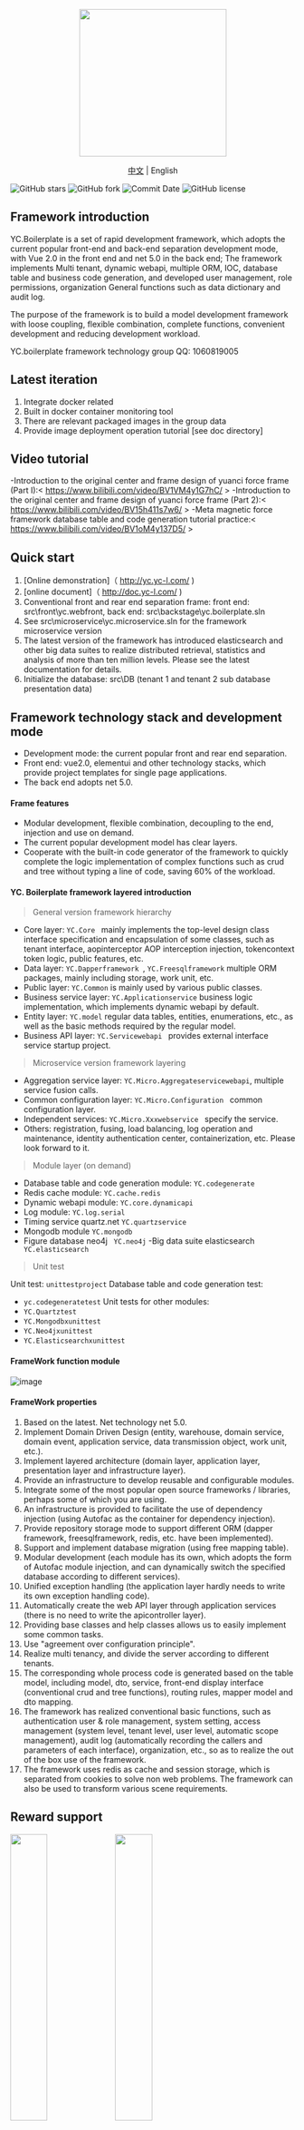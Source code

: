 
<p align="center">
    <img height="260" src="https://gitee.com/yc-power/yc.boilerplate/raw/master/assets/images/logo1.png">
</p>



<p align="center">
    <a href="README.zh.md">中文</a> |  
    <span>English</a>
</p>

    
![GitHub stars](https://img.shields.io/github/stars/yc-l/yc.boilerplate)
![GitHub fork](https://img.shields.io/github/forks/yc-l/yc.boilerplate?style=flat-square&label=Forks&logo=github)
![Commit Date](https://img.shields.io/github/last-commit/yc-l/yc.boilerplate/master.svg?logo=github&logoColor=green&label=commit)
![GitHub license](https://img.shields.io/github/license/yc-l/yc.boilerplate)



## Framework introduction

YC.Boilerplate is a set of rapid development framework, which adopts the current popular front-end and back-end separation development mode, with Vue 2.0 in the front end and net 5.0 in the back end; The framework implements Multi tenant, dynamic webapi, multiple ORM, IOC, database table and business code generation, and developed user management, role permissions, organization
General functions such as data dictionary and audit log.

The purpose of the framework is to build a model development framework with loose coupling, flexible combination, complete functions, convenient development and reducing development workload.

YC.boilerplate framework technology group QQ: 1060819005


## Latest iteration

1. Integrate docker related
2. Built in docker container monitoring tool
3. There are relevant packaged images in the group data
4. Provide image deployment operation tutorial [see doc directory]

## Video tutorial
-Introduction to the original center and frame design of yuanci force frame (Part I):< https://www.bilibili.com/video/BV1VM4y1G7hC/ >
-Introduction to the original center and frame design of yuanci force frame (Part 2):< https://www.bilibili.com/video/BV15h411s7w6/ >
-Meta magnetic force framework database table and code generation tutorial practice:< https://www.bilibili.com/video/BV1oM4y137D5/ >

## Quick start
1. [Online demonstration]（ http://yc.yc-l.com/ )
2. [online document]（ http://doc.yc-l.com/ )
3. Conventional front and rear end separation frame: front end: src\front\yc.webfront, back end: src\backstage\yc.boilerplate.sln
4. See src\microservice\yc.microservice.sln for the framework microservice version
5. The latest version of the framework has introduced elasticsearch and other big data suites to realize distributed retrieval, statistics and analysis of more than ten million levels. Please see the latest documentation for details.
6. Initialize the database: src\DB (tenant 1 and tenant 2 sub database presentation data)


## Framework technology stack and development mode
- Development mode: the current popular front and rear end separation.
- Front end: vue2.0, elementui and other technology stacks, which provide project templates for single page applications.
- The back end adopts net 5.0.
#### Frame features
- Modular development, flexible combination, decoupling to the end, injection and use on demand.
- The current popular development model has clear layers.
- Cooperate with the built-in code generator of the framework to quickly complete the logic implementation of complex functions such as crud and tree without typing a line of code, saving 60% of the workload.

#### YC. Boilerplate framework layered introduction

>General version framework hierarchy

- Core layer: ```YC.Core ``` mainly implements the top-level design class interface specification and encapsulation of some classes, such as tenant interface, aopinterceptor AOP interception injection, tokencontext token logic, public features, etc.
- Data layer: ```YC.Dapperframework ```, ``` YC.Freesqlframework ``` multiple ORM packages, mainly including storage, work unit, etc.
- Public layer: ``` YC.Common ``` is mainly used by various public classes.
- Business service layer: ``` YC.Applicationservice ``` business logic implementation, which implements dynamic webapi by default.
- Entity layer: ``` YC.model ``` regular data tables, entities, enumerations, etc., as well as the basic methods required by the regular model.
- Business API layer: ```YC.Servicewebapi ``` provides external interface service startup project.

>Microservice version framework layering

- Aggregation service layer: ``` YC.Micro.Aggregateservicewebapi ```, multiple service fusion calls.
- Common configuration layer: ```YC.Micro.Configuration ``` common configuration layer.
- Independent services: ```YC.Micro.Xxxwebservice ``` specify the service.
- Others: registration, fusing, load balancing, log operation and maintenance, identity authentication center, containerization, etc. Please look forward to it.
  
>Module layer (on demand)
- Database table and code generation module: ```YC.codegenerate```
- Redis cache module: ```YC.cache.redis```
- Dynamic webapi module: ```YC.core.dynamicapi```
- Log module: ```YC.log.serial```
- Timing service quartz.net ```YC.quartzservice```
- Mongodb module ```YC.mongodb```
- Figure database neo4j ``` YC.neo4j```
-Big data suite elasticsearch ``` YC.elasticsearch```

>Unit test

Unit test: ```unittestproject```
Database table and code generation test:
- ```yc.codegeneratetest```
Unit tests for other modules: 
- ```YC.Quartztest ```
- ```YC.Mongodbxunittest ```
- ```YC.Neo4jxunittest ```
- ```YC.Elasticsearchxunittest ```

#### FrameWork function module

![image](https://gitee.com/linxuanming/yc.boilerplate/raw/master/assets/images/%E6%A1%86%E6%9E%B6%E5%9B%BE.png)

#### FrameWork properties
1. Based on the latest. Net technology net 5.0.
2. Implement Domain Driven Design (entity, warehouse, domain service, domain event, application service, data transmission object, work unit, etc.).
3. Implement layered architecture (domain layer, application layer, presentation layer and infrastructure layer).
4. Provide an infrastructure to develop reusable and configurable modules.
5. Integrate some of the most popular open source frameworks / libraries, perhaps some of which you are using.
6. An infrastructure is provided to facilitate the use of dependency injection (using Autofac as the container for dependency injection).
7. Provide repository storage mode to support different ORM (dapper framework, freesqlframework, redis, etc. have been implemented).
8. Support and implement database migration (using free mapping table).
9. Modular development (each module has its own, which adopts the form of Autofac module injection, and can dynamically switch the specified database according to different services).
10. Unified exception handling (the application layer hardly needs to write its own exception handling code).
11. Automatically create the web API layer through application services (there is no need to write the apicontroller layer).
12. Providing base classes and help classes allows us to easily implement some common tasks.
13. Use "agreement over configuration principle".
14. Realize multi tenancy, and divide the server according to different tenants.
15. The corresponding whole process code is generated based on the table model, including model, dto, service, front-end display interface (conventional crud and tree functions), routing rules, mapper model and dto mapping.
16. The framework has realized conventional basic functions, such as authentication user &amp; role management, system setting, access management (system level, tenant level, user level, automatic scope management), audit log (automatically recording the callers and parameters of each interface), organization, etc., so as to realize the out of the box use of the framework.
17. The framework uses redis as cache and session storage, which is separated from cookies to solve non web problems. The framework can also be used to transform various scene requirements.

## Reward support

<img src="https://gitee.com/linxuanming/yc.boilerplate/raw/master/assets/images/payCode/weixin_CollectionCode.jpg" width="36%" height="36%">
<img src="https://gitee.com/linxuanming/yc.boilerplate/raw/master/assets/images/payCode/alipay_CollectionCode.jpg" width="36%" height="36%">


Donor | Donation amount (¥)
---|---
小蚂蚁| 66.66
张三家的猫 | 100
刘茜 | 99
ak11 | 8.8
弗拉门 | 200

## Participation contribution
1. Fork warehouse
2. New feat_ XXX branch
3. Submission code
4. Create a new pull request



